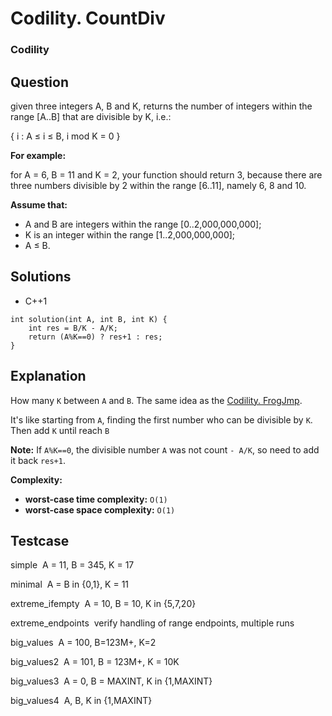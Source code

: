 # Codility. CountDiv

### Codility

## Question

given three integers A, B and K, returns the number of integers within the range [A..B] that are divisible by K, i.e.:

{ i : A ≤ i ≤ B, i mod K = 0 }

**For example:**

for A = 6, B = 11 and K = 2, your function should return 3, because there are three numbers divisible by 2 within the range [6..11], namely 6, 8 and 10.

**Assume that:**

* A and B are integers within the range [0..2,000,000,000];
* K is an integer within the range [1..2,000,000,000];
* A ≤ B.

## Solutions

* C++1
```
int solution(int A, int B, int K) {
    int res = B/K - A/K;
    return (A%K==0) ? res+1 : res;
}
```

## Explanation

How many `K` between `A` and `B`. The same idea as the <a href="CodilityFrogJmp.md">Codility. FrogJmp</a>.

It's like starting from `A`, finding the first number who can be divisible by `K`. Then add `K` until reach `B`

**Note:** If `A%K==0`, the divisible number `A` was not count `- A/K`, so need to add it back `res+1`.

**Complexity:**

* **worst-case time complexity:** `O(1)`
* **worst-case space complexity:** `O(1)`

## Testcase

simple  A = 11, B = 345, K = 17

minimal  A = B in {0,1}, K = 11

extreme_ifempty  A = 10, B = 10, K in {5,7,20}

extreme_endpoints  verify handling of range endpoints, multiple runs

big_values  A = 100, B=123M+, K=2

big_values2  A = 101, B = 123M+, K = 10K

big_values3  A = 0, B = MAXINT, K in {1,MAXINT}

big_values4  A, B, K in {1,MAXINT}

